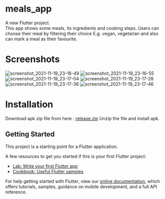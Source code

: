 # meals_app

A new Flutter project.  
This app shows some meals, its ingredients and cooking steps. Users can choose their meal by filtering their choice E.g. vegan, vegetarian and also can mark a meal as their favourite.

# Screenshots
![screenshot_2021-11-19_23-16-49](https://user-images.githubusercontent.com/36920057/142729781-ae0d5de4-03e3-46ad-bb99-5fc57a547cc3.png)
![screenshot_2021-11-19_23-16-55](https://user-images.githubusercontent.com/36920057/142729800-dee1e404-119d-42f2-bd98-c303e15d80af.png)
![screenshot_2021-11-19_23-17-04](https://user-images.githubusercontent.com/36920057/142729804-9429647e-bb11-4750-8042-d3e74169688e.png)
![screenshot_2021-11-19_23-17-28](https://user-images.githubusercontent.com/36920057/142729807-a9160460-10b4-4506-b89d-6737fe3ca1b4.png)
![screenshot_2021-11-19_23-17-36](https://user-images.githubusercontent.com/36920057/142729809-c3feaab7-fc63-4b4a-b89d-45359f61f4b7.png)
![screenshot_2021-11-19_23-17-46](https://user-images.githubusercontent.com/36920057/142729812-246d2025-bd51-491a-8c8c-a38d8b17649d.png)

# Installation
Download apk zip file from here : [release.zip](https://github.com/mkjim456/meals_app/files/7574664/release.zip)
Unzip the file and install apk.

## Getting Started

This project is a starting point for a Flutter application.

A few resources to get you started if this is your first Flutter project:

- [Lab: Write your first Flutter app](https://flutter.dev/docs/get-started/codelab)
- [Cookbook: Useful Flutter samples](https://flutter.dev/docs/cookbook)

For help getting started with Flutter, view our
[online documentation](https://flutter.dev/docs), which offers tutorials,
samples, guidance on mobile development, and a full API reference.
